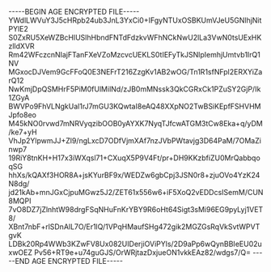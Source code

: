 -----BEGIN AGE ENCRYPTED FILE-----
YWdlLWVuY3J5cHRpb24ub3JnL3YxCi0+IFgyNTUxOSBKUmVJeU5GNlhjNitPYlE2
S0ZxRU5XeWZBcHlUSlhHbndFNTdFdzkvWFhNCkNwU2lLa3VwN0tsUExHKzlldXVR
Rm42WFczcnNIajFTanFXeVZoMzcvcUEKLS0tIEFyTkJSNlpIemhjUmtvb1IrQ1NV
MGxocDJVem9GcFFoQ0E3NEFrT216ZzgKv1AB2wOG/Tn1R1sfNFpl2ERXYiZarQ12
NwKmjDpQSMHrF5PiM0fUlMilNd/zJB0mMNssk3QkCGRxCk1PZuSY2GjP/Ik1ZGyA
BWVPo9FhVLNgkUal1rJ7mGU3KQwtaI8eAQ48XXpNO2TwBSiKEpfFSHVHMJpfo8eo
M45kNO0rvwd7mNRVyqzibOOB0yAYXK7NyqTJfcwATGM3tCw8Eka+q/yDM/ke7+yH
VhJp2YlpwmJJ+Zl9/ngLxcD7ODfVjmXAf7nzJVbPWtavjg3D64PaM/7OMaZinwp7
19RiY8tnKH+H17x3iWXqsl71+CXuqX5P9V4Ft/pr+DH9KKzbfiZU0MrQabbqoqSG
hhXs/kQAXf3HOR8A+jsKYurBF9x/WEDZw6gbCpj3JSN0r8+zjuOVo4YzK24N8dg/
jd21kAb+mnJGxCjpuMGwz5J2/ZET61x556w6+iF5XoQ2vEDDcsISemM/CUN8MQPI
7vO8DZ7jZlnhtW98drgFSqNHuFnKrYBY9R6oHt64Sigt3sMi96EG9pyLyj1VET8/
XBnt7nbF+rlSDnAlL7O/Er1lQ/1VPqHMaufSHg472gik2MGZGsRqVkSvtWPVTgvK
LDBk20Rp4WWb3KZwFV8Ux082UIDerjiOViPYls/2D9aPp6wQynBBIeEU02uxwOEZ
Pv56+RT9e+u74guGJS/OrWRjtazDxjueON1vkkEAz82/wdgs7/Q=
-----END AGE ENCRYPTED FILE-----
